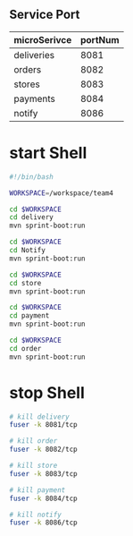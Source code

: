 

## Service Port

| microSerivce | portNum |
|:-------------|:--------|
| deliveries    | 8081   |
| orders        | 8082   |
| stores        | 8083   |
| payments      | 8084   |
| notify        | 8086   |


# start Shell

```bash
#!/bin/bash

WORKSPACE=/workspace/team4

cd $WORKSPACE
cd delivery
mvn sprint-boot:run

cd $WORKSPACE
cd Notify
mvn sprint-boot:run

cd $WORKSPACE
cd store
mvn sprint-boot:run

cd $WORKSPACE
cd payment
mvn sprint-boot:run

cd $WORKSPACE
cd order
mvn sprint-boot:run


```

# stop Shell

```bash
# kill delivery
fuser -k 8081/tcp

# kill order
fuser -k 8082/tcp

# kill store
fuser -k 8083/tcp

# kill payment
fuser -k 8084/tcp

# kill notify
fuser -k 8086/tcp
```